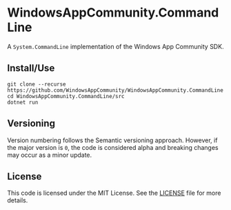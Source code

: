 # WindowsAppCommunity.CommandLine

A `System.CommandLine` implementation of the Windows App Community SDK.

## Install/Use 

```
git clone --recurse https://github.com/WindowsAppCommunity/WindowsAppCommunity.CommandLine
cd WindowsAppCommunity.CommandLine/src
dotnet run
```

## Versioning

Version numbering follows the Semantic versioning approach. However, if the major version is `0`, the code is considered alpha and breaking changes may occur as a minor update.

## License

This code is licensed under the MIT License. See the [LICENSE](./src/LICENSE.txt) file for more details.
